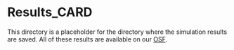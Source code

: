 # Results_CARD

This directory is a placeholder for the directory where the simulation results are saved.  All of these results
are available on our [OSF](https://osf.io/kygsx/).
